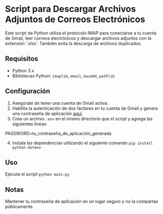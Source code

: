 # Script para Descargar Archivos Adjuntos de Correos Electrónicos

Este script de Python utiliza el protocolo IMAP para conectarse a tu cuenta de Gmail, leer correos electrónicos y descargar archivos adjuntos con la extensión '.xlsx'. También evita la descarga de archivos duplicados.

## Requisitos

- Python 3.x
- Bibliotecas Python: `imaplib`, `email`, `base64`, `pathlib`

## Configuración

1. Asegúrate de tener una cuenta de Gmail activa.
2. Habilita la autenticación de dos factores en tu cuenta de Gmail y genera una contraseña de aplicación [aquí](https://myaccount.google.com/apppasswords).
3. Crea un archivo `.env` en el mismo directorio que el script y agrega las siguientes líneas:

PASSWORD=tu_contraseña_de_aplicación_generada

4. Instala las dependencias utilizando el siguiente comando `pip install python-dotenv`

## Uso

Ejecuta el script `python main.py`

## Notas
Mantener tu contraseña de aplicación en un lugar seguro y no la compartas públicamente.


